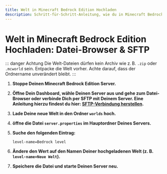 ```yaml
---
title: Welt in Minecraft Bedrock Edition Hochladen
description: Schritt-für-Schritt-Anleitung, wie du in Minecraft Bedrock Edition deine eigene Welt hochlädst und den Server korrekt konfigurierst.
---
```


# Welt in Minecraft Bedrock Edition Hochladen: Datei-Browser & SFTP

::: danger Achtung
Die Welt-Dateien dürfen kein Archiv wie z. B. ```.zip``` oder ```.mcworld``` sein. Entpacke die Welt vorher. Achte darauf, dass der Ordnername unverändert bleibt.
:::

1. <strong>Stoppe Deinen Minecraft Bedrock Edition Server.</strong>

2. <strong>Öffne Dein Dashboard, wähle Deinen Server aus und gehe zum Datei-Browser **oder** verbinde Dich per SFTP mit Deinem Server. Eine Anleitung hierzu findest du hier: [SFTP-Verbindung herstellen](../sftp-verbindung-herstellen.md).</strong>

3. <strong>Lade Deine neue Welt in den Ordner ```worlds``` hoch.</strong>

4. <strong>öffne die Datei ```server.properties``` im Hauptordner Deines Servers.</strong>

5. <strong>Suche den folgenden Eintrag:</strong>

    ```
    level-name=Bedrock level
    ```

6. <strong>Ändere den Wert auf den Namen Deiner hochgeladenen Welt (z. B. ```level-name=Neue Welt```).</strong>

7. <strong>Speichere die Datei und starte Deinen Server neu.</strong>
